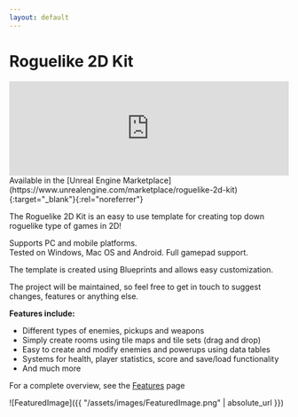 ```yaml
---
layout: default
---
```


# Roguelike 2D Kit

<iframe src="https://widgets.gamejolt.com/package/v1?key=i2dzMirW&theme=light" frameborder="0" width="100%" height="170"></iframe>  
<br/>
Available in the [Unreal Engine Marketplace](https://www.unrealengine.com/marketplace/roguelike-2d-kit){:target="_blank"}{:rel="noreferrer"}

The Roguelike 2D Kit is an easy to use template for creating top down roguelike type of games in 2D!

Supports PC and mobile platforms.  
Tested on Windows, Mac OS and Android. 
Full gamepad support.

The template is created using Blueprints and allows easy customization.
 
The project will be maintained, so feel free to get in touch to suggest changes, features or anything else.

__Features include:__ 

- Different types of enemies, pickups and weapons
- Simply create rooms using tile maps and tile sets (drag and drop)
- Easy to create and modify enemies and powerups using data tables
- Systems for health, player statistics, score and save/load functionality
- And much more

For a complete overview, see the [Features](https://gracesgames.com/Roguelike2DKit/features/) page

![FeaturedImage]({{ "/assets/images/FeaturedImage.png" | absolute_url }})